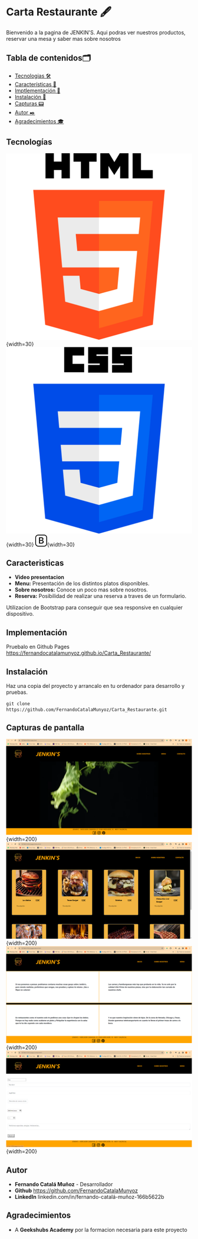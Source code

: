 # Carta Restaurante 🖋️

Bienvenido a la pagina de JENKIN'S. Aqui podras ver nuestros productos, reservar una mesa y saber mas sobre nosotros

## Tabla de contenidos🗂️

- [Tecnologias 🛠️](#tecnologías)
- [Características 🌟](#caracteristicas)
- [Imptlementación 📡](#implementación)
- [Instalación 🚀](#instalación)
- [Capturas :pager:](#capturas-de-pantalla)
- [Autor ✒️](#autor)
- [Agradecimientos 🎓](#agradecimientos)

## Tecnologías

![Html](./img/html-5.png){width=30} ![CSS3](./img/css-3.png){width=30} ![CSS3](./img/bootstrap.svg){width=30}

## Caracteristicas

- **Video presentacion**
- **Menu:** Presentación de los distintos platos disponibles.
- **Sobre nosotros:** Conoce un poco mas sobre nosotros.
- **Reserva:** Posibilidad de realizar una reserva a traves de un formulario.

Utilizacion de Bootstrap para conseguir que sea responsive en cualquier dispositivo.

## Implementación

Pruebalo en Github Pages https://fernandocatalamunyoz.github.io/Carta_Restaurante/

## Instalación

Haz una copia del proyecto y arrancalo en tu ordenador para desarrollo y pruebas.

```
git clone https://github.com/FernandoCatalaMunyoz/Carta_Restaurante.git
```

[def]: ./img/html-5.png

## Capturas de pantalla

![CapturaInicio](./img/captura%20inicio.png){width=200} ![CarturaMenu](./img/caputra%20menu.png){width=200} ![CapturaAbout](./img/captura%20sobre%20nosotros.png){width=200} ![CapturaContacto](./img/camptura%20contacto.png){width=200}

## Autor

- **Fernando Catalá Muñoz** - Desarrollador
- **Github** https://github.com/FernandoCatalaMunyoz
- **LinkedIn** linkedin.com/in/fernando-catalá-muñoz-166b5622b

## Agradecimientos

- A **Geekshubs Academy** por la formacion necesaria para este proyecto
